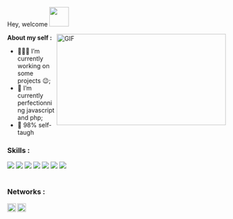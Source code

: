 Hey, welcome <img src="https://media.giphy.com/media/BLy7N6MJNYCeMeuB18/giphy.gif" width="45px">

<img align="right" alt="GIF" src="https://media.giphy.com/media/aNqEFrYVnsS52/giphy.gif" width="390" height="210" />


**About my self :**

- 👨🏽‍💻 I’m currently working on some projects :wink:;
- 🌱 I’m currently perfectionning javascript and php; 
- :hear_no_evil: 98% self-taugh

### Skills :
<div>
<img src="https://img.shields.io/badge/javascript%20-%23323330.svg?&style=for-the-badge&logo=javascript&logoColor=%23F7DF1E"/>
<img src="https://img.shields.io/badge/html5%20-%23E34F26.svg?&style=for-the-badge&logo=html5&logoColor=white"/>
<img src="https://img.shields.io/badge/css3%20-%231572B6.svg?&style=for-the-badge&logo=css3&logoColor=white"/>
<img src="https://img.shields.io/badge/php-%23777BB4.svg?&style=for-the-badge&logo=php&logoColor=white"/>
<img src="https://img.shields.io/badge/apache%20-%23D42029.svg?&style=for-the-badge&logo=apache&logoColor=white"/>
<img src="https://img.shields.io/badge/mysql-%2300f.svg?&style=for-the-badge&logo=mysql&logoColor=white"/>
<img src="https://img.shields.io/badge/wordpress-%2300f.svg?&style=for-the-badge&logo=wordpress&logoColor=white"/>
</div>
<br/>

### Networks :
<a href="https://www.linkedin.com/in/antoine-pauthier-0ba118196/" target="_blank">
  <img align="left" alt="Pauthier Antoine" | LinkdeIN" width="20px" src="https://cdn.jsdelivr.net/npm/simple-icons@v3/icons/linkedin.svg" />
</a>
<a href="https://www.instagram.com/antoine_phr/" target="_blank">
  <img align="left" alt=Pauthier Antoine | Instagram" width="20px" src="https://cdn.jsdelivr.net/npm/simple-icons@v3/icons/instagram.svg" />
</a>
<br/>
